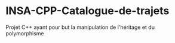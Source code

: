 # INSA-CPP-Catalogue-de-trajets
Projet C++ ayant pour but la manipulation de l'héritage et du polymorphisme
